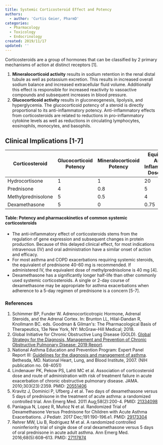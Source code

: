 ```yaml
---
title: Systemic Corticosteroid Effect and Potency
authors:
  - author: 'Curtis Geier, PharmD'
categories:
  - Pharmacology
  - Toxicology
  - Endocrinology
created: 2019/11/17
updated: ''
---
```

Corticosteroids are a group of hormones that can be classified by 2 primary mechanisms of action at distinct receptors \[1].

1. **Mineralocorticoid activity** results in sodium retention in the renal distal tubule as well as potassium excretion. This results in increased overall sodium balance and increased extracellular fluid volume. Additionally this effect is responsible for increased reactivity to vasoactive compounds and subsequent increases in blood pressure.
2. **Glucocorticoid activity** results in gluconeogenesis, lipolysis, and hyperglycemia. The glucocorticoid potency of a steroid is directly proportional to its anti-inflammatory potency. Anti-inflammatory effects from corticosteroids are related to reductions in pro-inflammatory cytokine levels as well as reductions in circulating lymphocytes, eosinophils, monocytes, and basophils. 

## Clinical Implications \[1-7]

| **Corticosteroid** | **Glucocorticoid Potency** | **Mineralocorticoid Potency** | **Equivalent Anti-Inflammatory Dose (mg)** | **Half Life (hours)** |
| ------------------ | -------------------------- | ----------------------------- | ------------------------------------------ | --------------------- |
| Hydrocortisone     | 1                          | 1                             | 20                                         | 8-12                  |
| Prednisone         | 4                          | 0.8                           | 5                                          | 12-36                 |
| Methylprednisolone | 5                          | 0.5                           | 4                                          | 12-36                 |
| Dexamethasone      | 5                          | 0                             | 0.75                                       | 36-72                 |

#### Table: Potency and pharmacokinetics of common systemic corticosteroids

* The anti-inflammatory effect of corticosteroids stems from the regulation of gene expression and subsequent changes in protein production. Because of this delayed clinical effect, for most indications intravenous (IV) and oral administration have a similar onset of action and efficacy.
* For most asthma and COPD exacerbations requiring systemic steroids, the equivalent of <span class="drug">prednisone</span> 40-60 mg is recommended. If administered IV, the equivalent dose of <span class="drug">methylprednisolone</span> is 40 mg \[4]. 
* <span class="drug">Dexamethasone</span> has a significantly longer half-life than other commonly used systemic corticosteroids. A single or 2-day course of dexamethasone may be appropriate for asthma exacerbations when adherence to a 5-day regimen of prednisone is a concern \[5-7].

### References

1. Schimmer BP, Funder W. Adrenocorticotropic Hormone, Adrenal Steroids, and the Adrenal Cortex. In: Brunton LL, Hilal-Dandan R, Knollmann BC. eds. Goodman & Gilman's: The Pharmacological Basis of Therapeutics, 13e New York, NY: McGraw-Hill Medical; 2018.
2. Global Initiative for Chronic Obstructive Lung Disease (GOLD). [Global Strategy for the Diagnosis, Management and Prevention of Chronic Obstructive Pulmonary Disease: 2019 Report](http://www.goldcopd.org).
3. National Asthma Education and Prevention Program: Expert Panel Report III: [Guidelines for the diagnosis and management of asthma](https://www.nhlbi.nih.gov/health-topics/guidelines-for-diagnosis-management-of-asthma). Bethesda, MD. National Heart, Lung, and Blood Institute, 2007. (NIH publication no. 08-4051)
4. Lindenauer PK, Pekow PS, Lahti MC et al. Association of corticosteroid dose and route of administration with risk of treatment failure in acute exacerbation of chronic obstructive pulmonary disease. JAMA. 2010;303(23):2359. PMID: [20551406](https://www.ncbi.nlm.nih.gov/pubmed/20551406)
5. Kravitz J, Dominici P, Ufberg J et al. Two days of dexamethasone versus 5 days of prednisone in the treatment of acute asthma: a randomized controlled trial. Ann Emerg Med. 2011 Aug;58(2):200-4. PMID: [21334098](https://www.ncbi.nlm.nih.gov/pubmed/21334098)
6. Paniagua N, Lopez R, Muñoz N et al. Randomized Trial of Dexamethasone Versus Prednisone for Children with Acute Asthma Exacerbations. J Pediatr. 2017 Dec;191:190-196.e1. PMID: [29173304](https://www.ncbi.nlm.nih.gov/pubmed/29173304)
7. Rehrer MW, Liu B, Rodriguez M et al. A randomized controlled noninferiority trial of single dose of oral dexamethasone versus 5 days of oral prednisone in acute adult asthma. Ann Emerg Med. 2016;68(5):608–613. PMID: [27117874](https://www.ncbi.nlm.nih.gov/pubmed/27117874)
